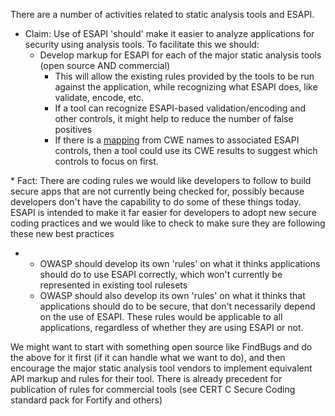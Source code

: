 There are a number of activities related to static analysis tools and
ESAPI.

  - Claim: Use of ESAPI 'should' make it easier to analyze applications
    for security using analysis tools. To facilitate this we should:
      - Develop markup for ESAPI for each of the major static analysis
        tools (open source AND commercial)
          - This will allow the existing rules provided by the tools to
            be run against the application, while recognizing what ESAPI
            does, like validate, encode, etc.
          - If a tool can recognize ESAPI-based validation/encoding and
            other controls, it might help to reduce the number of false
            positives
          - If there is a [mapping](CWE_ESAPI "wikilink") from CWE names
            to associated ESAPI controls, then a tool could use its CWE
            results to suggest which controls to focus on first.


\* Fact: There are coding rules we would like developers to follow to
build secure apps that are not currently being checked for, possibly
because developers don't have the capability to do some of these things
today. ESAPI is intended to make it far easier for developers to adopt
new secure coding practices and we would like to check to make sure they
are following these new best practices

  -   - OWASP should develop its own 'rules' on what it thinks
        applications should do to use ESAPI correctly, which won't
        currently be represented in existing tool rulesets
      - OWASP should also develop its own 'rules' on what it thinks that
        applications should do to be secure, that don't necessarily
        depend on the use of ESAPI. These rules would be applicable to
        all applications, regardless of whether they are using ESAPI or
        not.


We might want to start with something open source like FindBugs and do
the above for it first (if it can handle what we want to do), and then
encourage the major static analysis tool vendors to implement equivalent
API markup and rules for their tool. There is already precedent for
publication of rules for commercial tools (see CERT C Secure Coding
standard pack for Fortify and others)